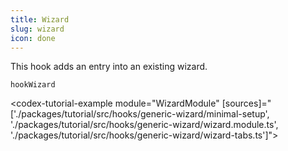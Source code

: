 ```yaml
---
title: Wizard
slug: wizard
icon: done
---
```



This hook adds an entry into an existing wizard.

`hookWizard`

<codex-tutorial-example module="WizardModule" [sources]="['./packages/tutorial/src/hooks/generic-wizard/minimal-setup', './packages/tutorial/src/hooks/generic-wizard/wizard.module.ts', './packages/tutorial/src/hooks/generic-wizard/wizard-tabs.ts']"></codex-tutorial-example>
